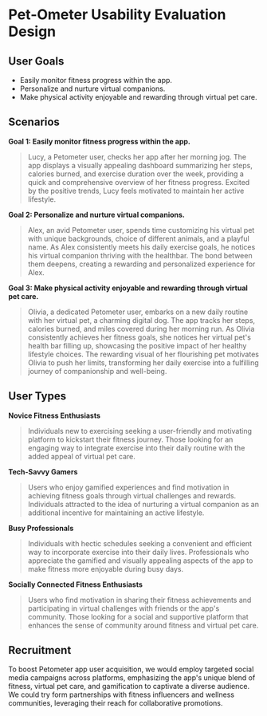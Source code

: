 # Pet-Ometer Usability Evaluation Design

## User Goals
- Easily monitor fitness progress within the app.
- Personalize and nurture virtual companions.
- Make physical activity enjoyable and rewarding through virtual pet care.

## Scenarios
**Goal 1: Easily monitor fitness progress within the app.**
> Lucy, a Petometer user, checks her app after her morning jog. The app displays a visually appealing dashboard summarizing her steps, calories burned, and exercise duration over the week, providing a quick and comprehensive overview of her fitness progress. Excited by the positive trends, Lucy feels motivated to maintain her active lifestyle.

**Goal 2: Personalize and nurture virtual companions.**
> Alex, an avid Petometer user, spends time customizing his virtual pet with unique backgrounds, choice of different animals, and a playful name. As Alex consistently meets his daily exercise goals, he notices his virtual companion thriving with the healthbar. The bond between them deepens, creating a rewarding and personalized experience for Alex.

**Goal 3: Make physical activity enjoyable and rewarding through virtual pet care.**
> Olivia, a dedicated Petometer user, embarks on a new daily routine with her virtual pet, a charming digital dog. The app tracks her steps, calories burned, and miles covered during her morning run. As Olivia consistently achieves her fitness goals, she notices her virtual pet's health bar filling up, showcasing the positive impact of her healthy lifestyle choices. The rewarding visual of her flourishing pet motivates Olivia to push her limits, transforming her daily exercise into a fulfilling journey of companionship and well-being.

## User Types
**Novice Fitness Enthusiasts**
> Individuals new to exercising seeking a user-friendly and motivating platform to kickstart their fitness journey. Those looking for an engaging way to integrate exercise into their daily routine with the added appeal of virtual pet care.

**Tech-Savvy Gamers**
> Users who enjoy gamified experiences and find motivation in achieving fitness goals through virtual challenges and rewards. Individuals attracted to the idea of nurturing a virtual companion as an additional incentive for maintaining an active lifestyle.

**Busy Professionals**
> Individuals with hectic schedules seeking a convenient and efficient way to incorporate exercise into their daily lives. Professionals who appreciate the gamified and visually appealing aspects of the app to make fitness more enjoyable during busy days.

**Socially Connected Fitness Enthusiasts**
> Users who find motivation in sharing their fitness achievements and participating in virtual challenges with friends or the app's community. Those looking for a social and supportive platform that enhances the sense of community around fitness and virtual pet care.

## Recruitment
To boost Petometer app user acquisition, we would employ targeted social media campaigns across platforms, emphasizing the app's unique blend of fitness, virtual pet care, and gamification to captivate a diverse audience. We could try form partnerships with fitness influencers and wellness communities, leveraging their reach for collaborative promotions.
